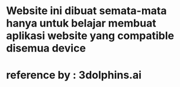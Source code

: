# Website ini dibuat semata-mata hanya untuk belajar membuat aplikasi website yang compatible disemua device
# reference by : 3dolphins.ai
